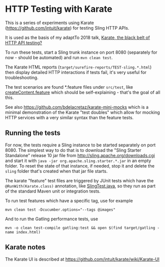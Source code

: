 HTTP Testing with Karate
========================

This is a series of experiments using Karate (https://github.com/intuit/karate) for testing Sling HTTP APIs.

It is used as the basis of my adaptTo 2018 talk, [Karate, the black belt of HTTP API testing?](https://adapt.to/2018/en/schedule/karate-the-black-belt-of-http-api-testing.html)

To run these tests, start a Sling trunk instance on port 8080 (separately for now - should be automated) and run `mvn clean test`.

The Karate HTML reports (`target/surefire-reports/TEST-sling.*.html`) then display detailed HTTP interactions if tests fail, it's very useful for troubleshooting.

The test scenarios are found *.feature files under `src/test`, like [createContent.feature](src/test/java/sling/postservlet/createContent.feature) which should be self-explaining - that's the goal of all this.

See also https://github.com/bdelacretaz/karate-mini-mocks which is a minimal demonstration of the Karate "test doubles" which allow for mocking HTTP services with a very similar syntax than the feature tests.

Running the tests
-----------------
For now, the tests require a Sling instance to be started separately on port 8080. The simplest way to do that is to download the "Sling Starter Standalone" release 10 jar file from http://sling.apache.org/downloads.cgi and start it with `java -jar org.apache.sling.starter.*.jar` in an empty folder. To reset the state of that instance, if needed, stop it and delete the `sling` folder that's created when that jar file starts.

The karate "feature" test files are triggered by JUnit tests which have the `@RunWith(Karate.class)` annotation, like [SlingTest.java](src/test/java/sling/SlingTest.java), so they run as part of the standard Maven unit or integration tests.

To run test features which have a specific tag, use for example

    mvn clean test -Dcucumber.options="--tags @images"

And to run the Gatling performance tests, use

    mvn -o clean test-compile gatling:test && open $(find target/gatling -name index.html)

Karate notes
------------
The Karate UI is described at https://github.com/intuit/karate/wiki/Karate-UI
